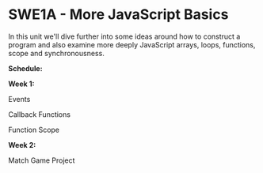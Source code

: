 # SWE1A - More JavaScript Basics

In this unit we'll dive further into some ideas around how to construct a program and also examine more deeply JavaScript arrays, loops, functions, scope and synchronousness.

**Schedule:**

**Week 1:**

Events

Callback Functions

Function Scope

**Week 2:**

Match Game Project

